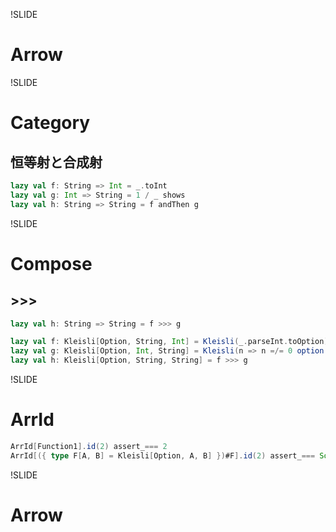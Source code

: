 !SLIDE

# Arrow

!SLIDE

# Category

## 恒等射と合成射

```scala
lazy val f: String => Int = _.toInt
lazy val g: Int => String = 1 / _ shows
lazy val h: String => String = f andThen g
```

!SLIDE

# Compose

## >>>

```scala
lazy val h: String => String = f >>> g

lazy val f: Kleisli[Option, String, Int] = Kleisli(_.parseInt.toOption)
lazy val g: Kleisli[Option, Int, String] = Kleisli(n => n =/= 0 option (1 / n shows))
lazy val h: Kleisli[Option, String, String] = f >>> g
```

!SLIDE

# ArrId

```scala
ArrId[Function1].id(2) assert_=== 2
ArrId[({ type F[A, B] = Kleisli[Option, A, B] })#F].id(2) assert_=== Some(2)
```

!SLIDE

# Arrow


